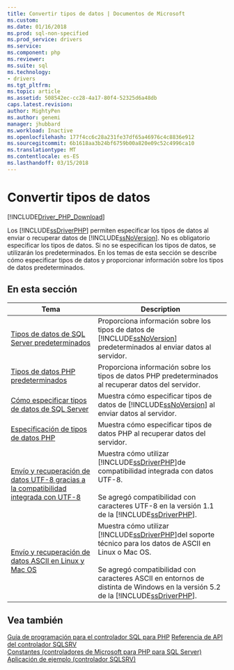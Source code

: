 ```yaml
---
title: Convertir tipos de datos | Documentos de Microsoft
ms.custom: 
ms.date: 01/16/2018
ms.prod: sql-non-specified
ms.prod_service: drivers
ms.service: 
ms.component: php
ms.reviewer: 
ms.suite: sql
ms.technology:
- drivers
ms.tgt_pltfrm: 
ms.topic: article
ms.assetid: 508542ec-cc28-4a17-80f4-52325d6a48db
caps.latest.revision: 
author: MightyPen
ms.author: genemi
manager: jhubbard
ms.workload: Inactive
ms.openlocfilehash: 177f4cc6c28a231fe37df65a46976c4c8836e912
ms.sourcegitcommit: 6b1618aa3b24bf6759b00a820e09c52c4996ca10
ms.translationtype: MT
ms.contentlocale: es-ES
ms.lasthandoff: 03/15/2018
---
```

# <a name="converting-data-types"></a>Convertir tipos de datos
[!INCLUDE[Driver_PHP_Download](../../includes/driver_php_download.md)]

Los [!INCLUDE[ssDriverPHP](../../includes/ssdriverphp_md.md)] permiten especificar los tipos de datos al enviar o recuperar datos de [!INCLUDE[ssNoVersion](../../includes/ssnoversion_md.md)]. No es obligatorio especificar los tipos de datos. Si no se especifican los tipos de datos, se utilizarán los predeterminados. En los temas de esta sección se describe cómo especificar tipos de datos y proporcionar información sobre los tipos de datos predeterminados.  
  
## <a name="in-this-section"></a>En esta sección  
  
|Tema|Description|  
|---------|---------------|  
|[Tipos de datos de SQL Server predeterminados](../../connect/php/default-sql-server-data-types.md)|Proporciona información sobre los tipos de datos de [!INCLUDE[ssNoVersion](../../includes/ssnoversion_md.md)] predeterminados al enviar datos al servidor.|  
|[Tipos de datos PHP predeterminados](../../connect/php/default-php-data-types.md)|Proporciona información sobre los tipos de datos PHP predeterminados al recuperar datos del servidor.|  
|[Cómo especificar tipos de datos de SQL Server](../../connect/php/how-to-specify-sql-server-data-types-when-using-the-sqlsrv-driver.md)|Muestra cómo especificar tipos de datos de [!INCLUDE[ssNoVersion](../../includes/ssnoversion_md.md)] al enviar datos al servidor.|  
|[Especificación de tipos de datos PHP](../../connect/php/how-to-specify-php-data-types.md)|Muestra cómo especificar tipos de datos PHP al recuperar datos del servidor.|  
|[Envío y recuperación de datos UTF-8 gracias a la compatibilidad integrada con UTF-8](../../connect/php/how-to-send-and-retrieve-utf-8-data-using-built-in-utf-8-support.md)|Muestra cómo utilizar [!INCLUDE[ssDriverPHP](../../includes/ssdriverphp_md.md)]de compatibilidad integrada con datos UTF-8.<br /><br />Se agregó compatibilidad con caracteres UTF-8 en la versión 1.1 de la [!INCLUDE[ssDriverPHP](../../includes/ssdriverphp_md.md)].|  
|[Envío y recuperación de datos ASCII en Linux y Mac OS](../../connect/php/how-to-send-and-retrieve-ascii-data-in-linux-mac.md)|Muestra cómo utilizar [!INCLUDE[ssDriverPHP](../../includes/ssdriverphp_md.md)]del soporte técnico para los datos de ASCII en Linux o Mac OS.<br /><br />Se agregó compatibilidad con caracteres ASCII en entornos de distinta de Windows en la versión 5.2 de la [!INCLUDE[ssDriverPHP](../../includes/ssdriverphp_md.md)].|
  
## <a name="see-also"></a>Vea también  
[Guía de programación para el controlador SQL para PHP](../../connect/php/programming-guide-for-php-sql-driver.md)
[Referencia de API del controlador SQLSRV](../../connect/php/sqlsrv-driver-api-reference.md)  
[Constantes &#40;controladores de Microsoft para PHP para SQL Server&#41;](../../connect/php/constants-microsoft-drivers-for-php-for-sql-server.md)  
[Aplicación de ejemplo &#40;controlador SQLSRV&#41;](../../connect/php/example-application-sqlsrv-driver.md)  
  
